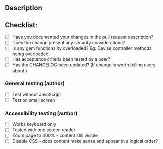 <!--- Provide a general summary of your changes in the Title above, including the related Jira ticket -->

## Description
<!--- Describe your changes in detail -->

<!--- Put an `x` in all the boxes that apply. Delete items which are not relevant. -->
## Checklist:
- [ ] Have you documented your changes in the pull request description?
- [ ] Does the change present any security considerations?
- [ ] Is any gem functionality overloaded? Eg: Devise controller methods being overloaded.
- [ ] Has acceptance criteria been tested by a peer?
- [ ] Has the CHANGELOG been updated? (If change is worth telling users about.)

### General testing (author)
- [ ] Test without JavaScript
- [ ] Test on small screen

### Accessibility testing (author)
- [ ] Works keyboard only
- [ ] Tested with one screen reader
- [ ] Zoom page to 400% - content still visible
- [ ] Disable CSS - does content make sense and appear in a logical order?
